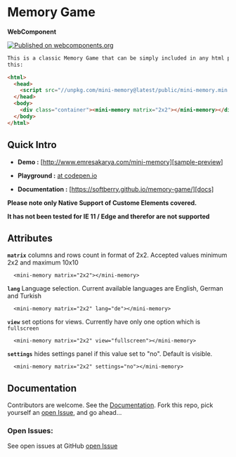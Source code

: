 # Memory Game

**WebComponent**

[![Published on webcomponents.org](https://img.shields.io/badge/webcomponents.org-published-blue.svg)](https://www.webcomponents.org/element/mini-memory)

<!--
```
<custom-element-demo>
<template>
  <p>
     <strong>Please note images used in demo pages are supplied from https://picsum.photos/ which is a free
    image placeholder service and therefore it takes long to load images.</strong>
  </p>
    <div style="width:100%;height:100%">
      <mini-memory matrix="2x2"></mini-memory>
    </div>
    <script src="//unpkg.com/mini-memory@latest/public/mini-memory.min.js"></script>
</template>
</custom-element-demo>
```
-->
```html
This is a classic Memory Game that can be simply included in any html page like
this:

<html>
  <head>
    <script src="//unpkg.com/mini-memory@latest/public/mini-memory.min.js"></script>
  </head>
  <body>
    <div class="container"><mini-memory matrix="2x2"></mini-memory></div>
  </body>
</html>
```

## Quick Intro

- **Demo :** [http://www.emresakarya.com/mini-memory][sample-preview]

- **Playground :** [at codepen.io][codepen]

- **Documentation :** [https://softberry.github.io/memory-game/][docs]

**Please note only Native Support of Custome Elements covered.**

**It has not been tested for IE 11 / Edge and therefor are not supported**

## Attributes

**`matrix`** columns and rows count in format of 2x2. Accepted values minimum 2x2 and maximum 10x10

      <mini-memory matrix="2x2"></mini-memory>

**`lang`** Language selection. Current available languages are English, German and Turkish

      <mini-memory matrix="2x2" lang="de"></mini-memory>

**`view`** set options for views. Currently have only one option which is `fullscreen`

      <mini-memory matrix="2x2" view="fullscreen"></mini-memory>

**`settings`** hides settings panel if this value set to "no". Default is visible.

      <mini-memory matrix="2x2" settings="no"></mini-memory>

## Documentation

Contributors are welcome. See the [Documentation][docs]. Fork this repo, pick yourself an [open Issue][issues], and go ahead...

### Open Issues:

See open issues at GitHub [open Issue][issues]

[sample-preview]: http://www.emresakarya.com/mini-memory
[docs]: https://softberry.github.io/memory-game/
[codepen]: https://codepen.io/softberry/pen/dwBrNB
[issues]: https://github.com/softberry/memory-game/issues
